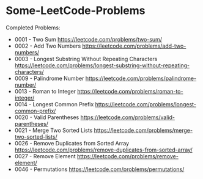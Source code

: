 # Some-LeetCode-Problems
Completed Problems:

* 0001 - Two Sum https://leetcode.com/problems/two-sum/
* 0002 - Add Two Numbers https://leetcode.com/problems/add-two-numbers/
* 0003 - Longest Substring Without Repeating Characters https://leetcode.com/problems/longest-substring-without-repeating-characters/
* 0009 - Palindrome Number https://leetcode.com/problems/palindrome-number/
* 0013 - Roman to Integer https://leetcode.com/problems/roman-to-integer/
* 0014 - Longest Common Prefix https://leetcode.com/problems/longest-common-prefix/
* 0020 - Valid Parentheses https://leetcode.com/problems/valid-parentheses/
* 0021 - Merge Two Sorted Lists https://leetcode.com/problems/merge-two-sorted-lists/
* 0026 - Remove Duplicates from Sorted Array https://leetcode.com/problems/remove-duplicates-from-sorted-array/
* 0027 - Remove Element https://leetcode.com/problems/remove-element/
* 0046 - Permutations https://leetcode.com/problems/permutations/
